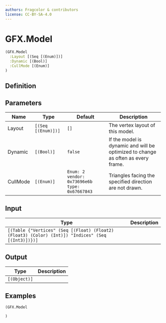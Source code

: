 ```yaml
---
authors: Fragcolor & contributors
license: CC-BY-SA-4.0
---
```



# GFX.Model

```clojure
(GFX.Model
  :Layout [(Seq [(Enum)])]
  :Dynamic [(Bool)]
  :CullMode [(Enum)]
)
```


## Definition




## Parameters

| Name | Type | Default | Description |
|------|------|---------|-------------|
| Layout | `[(Seq [(Enum)])]` | `[]` | The vertex layout of this model. |
| Dynamic | `[(Bool)]` | `false` | If the model is dynamic and will be optimized to change as often as every frame. |
| CullMode | `[(Enum)]` | `Enum: 2 vendor: 0x73696e6b type: 0x67667843` | Triangles facing the specified direction are not drawn. |


## Input

| Type | Description |
|------|-------------|
| `[(Table {"Vertices" (Seq [(Float) (Float2) (Float3) (Color) (Int)]) "Indices" (Seq [(Int3)])})]` |  |


## Output

| Type | Description |
|------|-------------|
| `[(Object)]` |  |


## Examples

```clojure
(GFX.Model

)
```
